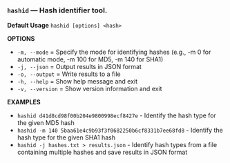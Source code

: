 ### `hashid` — Hash identifier tool.

**Default Usage** 
	`hashid [options] <hash>`

**OPTIONS**

- `-m, --mode` = Specify the mode for identifying hashes (e.g., -m 0 for automatic mode, -m 100 for MD5, -m 140 for SHA1)
- `-j, --json` = Output results in JSON format
- `-o, --output` = Write results to a file
- `-h, --help` = Show help message and exit
- `-v, --version` = Show version information and exit

**EXAMPLES**

- `hashid d41d8cd98f00b204e9800998ecf8427e` - Identify the hash type for the given MD5 hash
- `hashid -m 140 5baa61e4c9b93f3f0682250b6cf8331b7ee68fd8` - Identify the hash type for the given SHA1 hash
- `hashid -j hashes.txt > results.json` - Identify hash types from a file containing multiple hashes and save results in JSON format